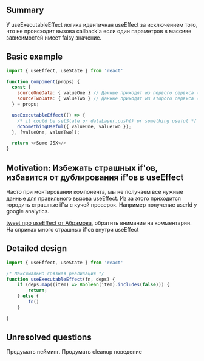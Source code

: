 ## Summary

У useExecutableEffect логика идентичная useEffect за исключением того, что
не происходит вызова callback'а если один параметров в массиве зависимостей имеет
falsy значение.

## Basic example

```js
import { useEffect, useState } from 'react'

function Component(props) {
  const {
    sourceOneData: { valueOne } // Данные приходят из первого сервиса (GA)
    sourceTwoData: { valueTwo } // Данные приходят из второго сервиса (dadata)
  } = props;

  useExecutableEffect(() => {
    /* it could be setState or dataLayer.push() or something useful */
    doSomethingUseful({ valueOne, valueTwo });
  }, [valueOne, valueTwo]);

  return <>Some JSX</>
}
```

## Motivation: Избежать страшных if'ов, избавится от дублирования if'ов в useEffect

Часто при монтировании компонента, мы не получаем все нужные данные для правильного
вызова useEffect. Из за этого приходится городить страшные if'ы c кучей проверок.
Например получение userId у google analytics.

[tweet про useEffect от Абрамова](https://twitter.com/dan_abramov/status/1545828736632819714), обратить внимание на 
комментарии. На спринах много страшных if'ов внутри useEffect

## Detailed design

```js
import { useEffect, useState } from 'react'

/* Максимально грязная реализация */
function useExecutableEffect(fn, deps) {
	if (deps.map((item) => Boolean(item).includes(false))) {
		return;
	} else {
		fn()
	}

}
```
## Unresolved questions
Продумать нейминг.
Продумать cleanup поведение


